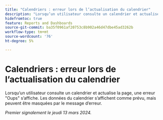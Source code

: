 ```yaml
---
title: "Calendriers : erreur lors de l’actualisation du calendrier"
description: "Lorsqu’un utilisateur consulte un calendrier et actualise la page, une erreur Ouvre s’affiche. Les données du calendrier s’affichent comme prévu, mais peuvent être masquées par le message d’erreur."
hidefromtoc: true
feature: Reports and Dashboards
source-git-commit: ba35f0961af20753c8b902a46d47dbe45ad3262b
workflow-type: tm+mt
source-wordcount: '76'
ht-degree: 5%

---
```



# Calendriers : erreur lors de l’actualisation du calendrier

Lorsqu’un utilisateur consulte un calendrier et actualise la page, une erreur &quot;Oups&quot; s’affiche. Les données du calendrier s’affichent comme prévu, mais peuvent être masquées par le message d’erreur.

_Premier signalement le jeudi 13 mars 2024._

